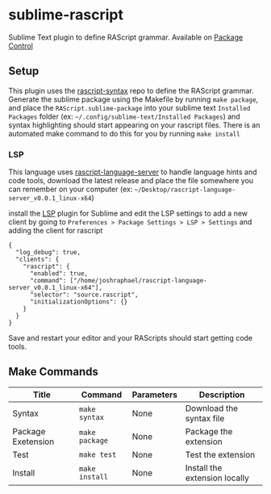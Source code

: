 # sublime-rascript

Sublime Text plugin to define RAScript grammar. Available on [Package Control](https://packagecontrol.io/packages/RAScript)

## Setup

This plugin uses the [rascript-syntax](https://github.com/joshraphael/rascript-syntax) repo to define the RAScript grammar. Generate the sublime package using the Makefile by running `make package`, and place the `RAScript.sublime-package` into your sublime text `Installed Packages` folder (ex: `~/.config/sublime-text/Installed Packages`) and syntax highlighting should start appearing on your rascript files. There is an automated make command to do this for you by running `make install`

### LSP
This language uses [rascript-language-server](https://github.com/joshraphael/rascript-language-server) to handle language hints and code tools, download the latest release and place the file somewhere you can remember on your computer (ex: `~/Desktop/rascript-language-server_v0.0.1_linux-x64`)

install the [LSP](https://github.com/sublimelsp/LSP/) plugin for Sublime and edit the LSP settings to add a new client by going to `Preferences > Package Settings > LSP > Settings` and adding the client for rascript

```text
{
  "log_debug": true,
  "clients": {
    "rascript": {
      "enabled": true,
      "command": ["/home/joshraphael/rascript-language-server_v0.0.1_linux-x64"],
      "selector": "source.rascript",
      "initializationOptions": {}
    }
  }
}
```

Save and restart your editor and your RAScripts should start getting code tools.

## Make Commands

| Title              | Command        | Parameters | Description                   |
|--------------------|----------------|------------|-------------------------------|
| Syntax             | `make syntax`  | None       | Download the syntax file      |
| Package Exetension | `make package` | None       | Package the extension         |
| Test               | `make test`    | None       | Test the extension            |
| Install            | `make install` | None       | Install the extension locally |